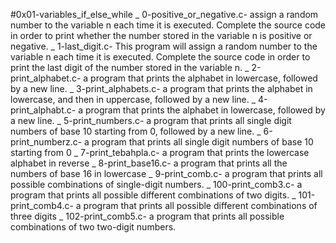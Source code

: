 #0x01-variables_if_else_while
_ 0-positive_or_negative.c- assign a random number to the variable n each time it is executed. Complete the source code in order to print whether the number stored in the variable n is positive or negative.
_ 1-last_digit.c- This program will assign a random number to the variable n each time it is executed. Complete the source code in order to print the last digit of the number stored in the variable n.
_ 2-print_alphabet.c- a program that prints the alphabet in lowercase, followed by a new line.
_ 3-print_alphabets.c- a program that prints the alphabet in lowercase, and then in uppercase, followed by a new line.
_ 4-print_alphabt.c- a program that prints the alphabet in lowercase, followed by a new line.
_ 5-print_numbers.c- a program that prints all single digit numbers of base 10 starting from 0, followed by a new line.
_ 6-print_numberz.c- a program that prints all single digit numbers of base 10 starting from 0
_ 7-print_tebahpla.c- a program that prints the lowercase alphabet in reverse
_ 8-print_base16.c- a program that prints all the numbers of base 16 in lowercase
_ 9-print_comb.c- a program that prints all possible combinations of single-digit numbers.
_ 100-print_comb3.c- a program that prints all possible different combinations of two digits.
_ 101-print_comb4.c- a program that prints all possible different combinations of three digits
_ 102-print_comb5.c- a program that prints all possible combinations of two two-digit numbers.
